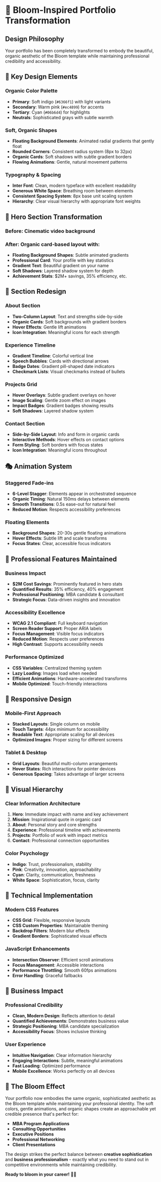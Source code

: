 # 🌸 Bloom-Inspired Portfolio Transformation

## Design Philosophy

Your portfolio has been completely transformed to embody the beautiful, organic aesthetic of the Bloom template while maintaining professional credibility and accessibility.

## 🎨 Key Design Elements

### **Organic Color Palette**
- **Primary**: Soft indigo (`#6366f1`) with light variants
- **Secondary**: Warm pink (`#ec4899`) for accents
- **Tertiary**: Cyan (`#06b6d4`) for highlights
- **Neutrals**: Sophisticated grays with subtle warmth

### **Soft, Organic Shapes**
- **Floating Background Elements**: Animated radial gradients that gently float
- **Rounded Corners**: Consistent radius system (8px to 32px)
- **Organic Cards**: Soft shadows with subtle gradient borders
- **Flowing Animations**: Gentle, natural movement patterns

### **Typography & Spacing**
- **Inter Font**: Clean, modern typeface with excellent readability
- **Generous White Space**: Breathing room between elements
- **Consistent Spacing System**: 8px base unit scaling system
- **Hierarchy**: Clear visual hierarchy with appropriate font weights

## 🌟 Hero Section Transformation

### **Before**: Cinematic video background
### **After**: Organic card-based layout with:
- **Floating Background Shapes**: Subtle animated gradients
- **Professional Card**: Your profile with key statistics
- **Gradient Text**: Beautiful gradient on your name
- **Soft Shadows**: Layered shadow system for depth
- **Achievement Stats**: $2M+ savings, 35% efficiency, etc.

## 📱 Section Redesign

### **About Section**
- **Two-Column Layout**: Text and strengths side-by-side
- **Organic Cards**: Soft backgrounds with gradient borders
- **Hover Effects**: Gentle lift animations
- **Icon Integration**: Meaningful icons for each strength

### **Experience Timeline**
- **Gradient Timeline**: Colorful vertical line
- **Speech Bubbles**: Cards with directional arrows
- **Badge Dates**: Gradient pill-shaped date indicators
- **Checkmark Lists**: Visual checkmarks instead of bullets

### **Projects Grid**
- **Hover Overlays**: Subtle gradient overlays on hover
- **Image Scaling**: Gentle zoom effect on images
- **Impact Badges**: Gradient badges showing results
- **Soft Shadows**: Layered shadow system

### **Contact Section**
- **Side-by-Side Layout**: Info and form in organic cards
- **Interactive Methods**: Hover effects on contact options
- **Form Styling**: Soft borders with focus states
- **Icon Integration**: Meaningful icons throughout

## 🎭 Animation System

### **Staggered Fade-ins**
- **6-Level Stagger**: Elements appear in orchestrated sequence
- **Organic Timing**: Natural 150ms delays between elements
- **Smooth Transitions**: 0.5s ease-out for natural feel
- **Reduced Motion**: Respects accessibility preferences

### **Floating Elements**
- **Background Shapes**: 20-30s gentle floating animations
- **Hover Effects**: Subtle lift and scale transforms
- **Focus States**: Clear, accessible focus indicators

## 🎯 Professional Features Maintained

### **Business Impact**
- **$2M Cost Savings**: Prominently featured in hero stats
- **Quantified Results**: 35% efficiency, 40% engagement
- **Professional Positioning**: MBA candidate & consultant
- **Strategic Focus**: Data-driven insights and innovation

### **Accessibility Excellence**
- **WCAG 2.1 Compliant**: Full keyboard navigation
- **Screen Reader Support**: Proper ARIA labels
- **Focus Management**: Visible focus indicators
- **Reduced Motion**: Respects user preferences
- **High Contrast**: Supports accessibility needs

### **Performance Optimized**
- **CSS Variables**: Centralized theming system
- **Lazy Loading**: Images load when needed
- **Efficient Animations**: Hardware-accelerated transforms
- **Mobile Optimized**: Touch-friendly interactions

## 📱 Responsive Design

### **Mobile-First Approach**
- **Stacked Layouts**: Single column on mobile
- **Touch Targets**: 44px minimum for accessibility
- **Readable Text**: Appropriate scaling for all devices
- **Optimized Images**: Proper sizing for different screens

### **Tablet & Desktop**
- **Grid Layouts**: Beautiful multi-column arrangements
- **Hover States**: Rich interactions for pointer devices
- **Generous Spacing**: Takes advantage of larger screens

## 🎨 Visual Hierarchy

### **Clear Information Architecture**
1. **Hero**: Immediate impact with name and key achievement
2. **Mission**: Inspirational quote in organic card
3. **About**: Personal story and core strengths
4. **Experience**: Professional timeline with achievements
5. **Projects**: Portfolio of work with impact metrics
6. **Contact**: Professional connection opportunities

### **Color Psychology**
- **Indigo**: Trust, professionalism, stability
- **Pink**: Creativity, innovation, approachability  
- **Cyan**: Clarity, communication, freshness
- **White Space**: Sophistication, focus, clarity

## 🚀 Technical Implementation

### **Modern CSS Features**
- **CSS Grid**: Flexible, responsive layouts
- **CSS Custom Properties**: Maintainable theming
- **Backdrop Filters**: Modern blur effects
- **Gradient Borders**: Sophisticated visual effects

### **JavaScript Enhancements**
- **Intersection Observer**: Efficient scroll animations
- **Focus Management**: Accessible interactions
- **Performance Throttling**: Smooth 60fps animations
- **Error Handling**: Graceful fallbacks

## 🎯 Business Impact

### **Professional Credibility**
- **Clean, Modern Design**: Reflects attention to detail
- **Quantified Achievements**: Demonstrates business value
- **Strategic Positioning**: MBA candidate specialization
- **Accessibility Focus**: Shows inclusive thinking

### **User Experience**
- **Intuitive Navigation**: Clear information hierarchy
- **Engaging Interactions**: Subtle, meaningful animations
- **Fast Loading**: Optimized performance
- **Mobile Excellence**: Works perfectly on all devices

## 🌸 The Bloom Effect

Your portfolio now embodies the same organic, sophisticated aesthetic as the Bloom template while maintaining your professional identity. The soft colors, gentle animations, and organic shapes create an approachable yet credible presence that's perfect for:

- **MBA Program Applications**
- **Consulting Opportunities**
- **Executive Positions**
- **Professional Networking**
- **Client Presentations**

The design strikes the perfect balance between **creative sophistication** and **business professionalism** - exactly what you need to stand out in competitive environments while maintaining credibility.

**Ready to bloom in your career!** 🌸✨
